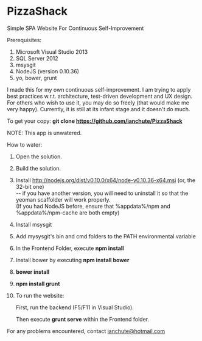 # PizzaShack

Simple SPA Website For Continuous Self-Improvement

Prerequisites:
 1. Microsoft Visual Studio 2013
 2. SQL Server 2012
 3. msysgit
 4. NodeJS (version 0.10.36)
 5. yo, bower, grunt

I made this for my own continuous self-improvement.
I am trying to apply best practices w.r.t. architecture, test-driven development and UX design.
For others who wish to use it, you may do so freely (that would make me very happy).
Currently, it is still at its infant stage and it doesn't do much.

To get your copy: <b>git clone https://github.com/ianchute/PizzaShack</b>

NOTE: This app is unwatered.

How to water:
 1. Open the solution.
 2. Build the solution.
 3. Install http://nodejs.org/dist/v0.10.0/x64/node-v0.10.36-x64.msi (or, the 32-bit one)<br>
    -- if you have another version, you will need to uninstall it so that the yeoman scaffolder will work properly.<br>
    (If you had NodeJS before, ensure that %appdata%/npm and %appdata%/npm-cache are both empty)
 4. Install msysgit 
 5. Add mysysgit's bin and cmd folders to the PATH environmental variable
 6. In the Frontend Folder, execute <b>npm install</b>
 7. Install bower by executing <b>npm install bower</b>
 8. <b>bower install</b>
 9. <b>npm install grunt</b>
10. To run the website:
 
    First, run the backend (F5/F11 in Visual Studio).<br>

    Then execute <b>grunt serve</b> within the Frontend folder.

For any problems encountered, contact ianchute@hotmail.com
